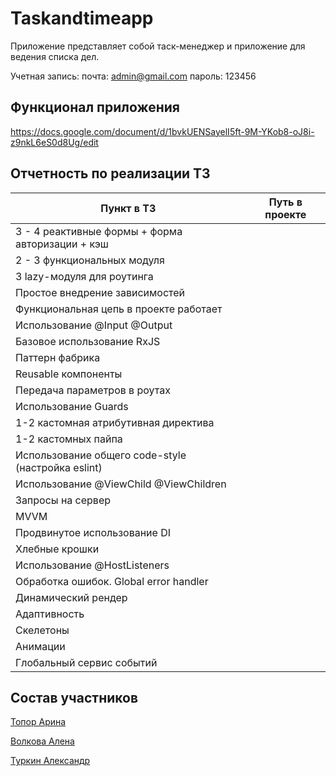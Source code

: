 # Taskandtimeapp

Приложение представляет собой таск-менеджер и приложение для ведения списка дел.

Учетная запись: почта: admin@gmail.com пароль: 123456

## Функционал приложения

https://docs.google.com/document/d/1bvkUENSayelI5ft-9M-YKob8-oJ8i-z9nkL6eS0d8Ug/edit

## Отчетность по реализации ТЗ

| Пункт в ТЗ                                         | Путь в проекте |
| -------------------------------------------------- | -------------- |
| 3 - 4 реактивные формы + форма авторизации + кэш   |                |
| 2 - 3 функциональных модуля                        |                |
| 3 lazy-модуля для роутинга                         |                |
| Простое внедрение зависимостей                     |                |
| Функциональная цепь в проекте работает             |                |
| Использование @Input @Output                       |                |
| Базовое использование RxJS                         |                |
| Паттерн фабрика                                    |                |
| Reusable компоненты                                |                |
| Передача параметров в роутах                       |                |
| Использование Guards                               |                |
| 1-2 кастомная атрибутивная директива               |                |
| 1-2 кастомных пайпа                                |                |
| Использование общего code-style (настройка eslint) |                |
| Использование @ViewChild @ViewChildren             |                |
| Запросы на сервер                                  |                |
| MVVM                                               |                |
| Продвинутое использование DI                       |                |
| Хлебные крошки                                     |                |
| Использование @HostListeners                       |                |
| Обработка ошибок. Global error handler             |                |
| Динамический рендер                                |                |
| Адаптивность                                       |                |
| Скелетоны                                          |                |
| Анимации                                           |                |
| Глобальный сервис событий                          |                |

## Состав участников

[Топор Арина](https://github.com/ArinaTopor)

[Волкова Алена](https://github.com/nenichv)

[Туркин Александр](https://github.com/Profitro1ka)
